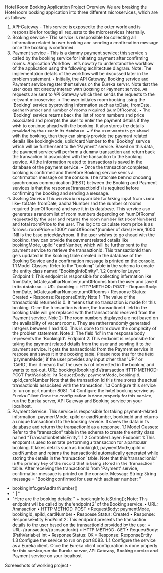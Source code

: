 Hotel Room Booking Application
Project Overview
We are breaking the Hotel room booking application into three different microservices, which are as
follows:
1. API-Gateway - This service is exposed to the outer world and is responsible for routing all
requests to the microservices internally.
2. Booking service - This service is responsible for collecting all information related to user booking
and sending a confirmation message once the booking is confirmed.
3. Payment service - This is a dummy payment service; this service is called by the booking service
for initiating payment after confirming rooms.
Application Workflow
Let’s now try to understand the workflow of the application using the following architecture diagram.
Note: The implementation details of the workflow will be discussed later in the problem statement.
• Initially, the API Gateway, Booking service and Payment service register themselves on the Eureka
server. Note that the user does not directly interact with Booking or Payment service. All requests
are sent to API Gateway which then sends the requests to the relevant microservice.
• The user initiates room booking using the 'Booking' service by providing information such as
toDate, fromDate, aadharNumber and number of rooms required (numOfRooms).
• The 'Booking' service returns back the list of room numbers and price associated and prompts the
user to enter the payment details if they wish to continue ahead with the booking. It also stores
the details provided by the user in its database.
• If the user wants to go ahead with the booking, then they can simply provide the payment related
details like bookingMode, upiId/cardNumber to the 'Booking' service which will be further sent to
the 'Payment' service. Based on this data, the payment service will perform a dummy transaction
and return back the transaction Id associated with the transaction to the Booking service. All the
information related to transactions is saved in the database of the payment service.
• Once the transaction completes, booking is confirmed and therefore Booking service sends a
confirmation message on the console.
The rationale behind choosing synchronous communication (REST) between the Booking and Payment
services is that the response('transactionId') is required before confirming the booking and sending a
message.
1. Booking Service
This service is responsible for taking input from users like- toDate, fromDate, aadharNumber and the
number of rooms required (numOfRooms) and save it in its database. This service also generates a random
list of room numbers depending on 'numOfRooms' requested by the user and returns the room number
list (roomNumbers) and total roomPrice to the user. The logic to calculate room price is as follows:
roomPrice = 1000* numOfRooms*(number of days)
Here, 1000 INR is the base price/day/room.
If the user wishes to go ahead with the booking, they can provide the payment related details like
bookingMode, upiId / cardNumber, which will be further sent to the payment service to retrieve the
transactionId. This transactionId then gets updated in the Booking table created in the database of the
Booking Service and a confirmation message is printed on the console.
1.1 Model Classes:
Refer to the “booking” table in the schema to create the entity class named “BookingInfoEntity”.
1.2 Controller Layer:
Endpoint 1: This endpoint is responsible for collecting information like fromDate,
toDate,aadharNumber,numOfRooms from the user and save it in its database.
• URI: /booking
• HTTP METHOD: POST
• RequestBody: fromDate, toDate,aadharNumber,numOfRooms
• Response Status: Created
• Response: ResponseEntity<BookingInfoEntity>
Note 1: The value of the transactionId returned is 0. It means that no transaction is made for this
booking. Once the transaction is done, the transactionId field in the booking table will get replaced with
the transactionId received from the Payment service.
Note 2: The room numbers displayed are not based on the availability of vacant rooms. They are rather
randomly generated integers between 1 and 100. This is done to trim down the complexity of the
problem statement.
Note 3: The field 'id' in the response body represents the 'BookingId'.
Endpoint 2: This endpoint is responsible for taking the payment related details from the user and sending
it to the payment service. It gets the transactionId from the Payment service in respose and saves it in the
booking table. Please note that for the field 'paymentMode', if the user provides any input other than
'UPI' or 'CARD', then it means that the user is not interested in the booking and wants to opt-out.
URL: booking/{bookingId}/transaction
HTTP METHOD: POST
PathVariable: int
RequestBody: paymentMode, bookingId, upiId,cardNumber
Note that the transaction Id this time stores the actual transactionId associated with the transaction.
1.3 Configure this service to run on port number 8081.
1.4 Configure the hotel booking service as Eureka Client
Once the configuration is done properly for this service, run the Eureka server, API Gateway and Booking
service on your localhost.
1. Payment Service:
This service is responsible for taking payment-related information- paymentMode, upiId or cardNumber,
bookingId and returns a unique transactionId to the booking service. It saves the data in its database and
returns the transactionId as a response.
1.1 Model Classes:
Refer to the “transaction” table in the schema to create the entity class named
“TransactionDetailsEntity”.
1.2 Controller Layer:
Endpoint 1: This endpoint is used to imitate performing a transaction for a particular booking. It takes
details such as bookingId, paymentMode,upiId or cardNumber and returns the transactionId
automatically generated while storing the details in the ‘transaction’ table. Note that this 'transactionId'
is the primary key of the record that is being stored in the 'transaction' table.
After receiving the transactionId from 'Payment' service, confirmation message is printed on the console.
Message String:
String message = "Booking confirmed for user with aadhaar number: "
+ bookingInfo.getAadharNumber()
+ " | "
+ "Here are the booking details: " + bookingInfo.toString();
Note: This endpoint will be called by the ‘endpoint 2’ of the Booking service.
• URL: /transaction
• HTTP METHOD: POST
• RequestBody: paymentMode, bookingId, upiId, cardNumber
• Response Status: Created
• Response: ResponseEntity<transactionId>
EndPoint 2: This endpoint presents the transaction details to the user based on the transactionId
provided by the user.
• URL: /transaction/{transactionId}
• HTTP METHOD: GET
• RequestBody: (PathVariable) int
• Response Status: OK
• Response: ResponseEntity<TransactionDetailsEntity>
1.3 Configure the service to run on port 8083.
1.4 Configure the service as a Eureka client.
Once the Eureka client configuration is done properly for this service,run the Eureka server, API
Gateway, Booking service and Payment service on your localhost

Screenshots of working project - 



